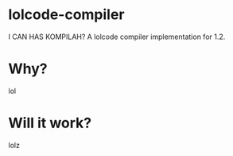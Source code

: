 lolcode-compiler
================

I CAN HAS KOMPILAH?  A lolcode compiler implementation for 1.2.

Why?
====
lol

Will it work?
=============
lolz
